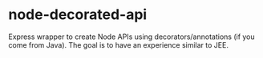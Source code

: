 # node-decorated-api
Express wrapper to create Node APIs using decorators/annotations (if you come from Java). The goal is to have an experience similar to JEE.
